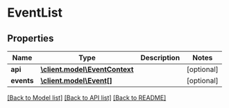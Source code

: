 # EventList

## Properties
Name | Type | Description | Notes
------------ | ------------- | ------------- | -------------
**api** | [**\client.model\EventContext**](EventContext.md) |  | [optional] 
**events** | [**\client.model\Event[]**](Event.md) |  | [optional] 

[[Back to Model list]](../README.md#documentation-for-models) [[Back to API list]](../README.md#documentation-for-api-endpoints) [[Back to README]](../README.md)


